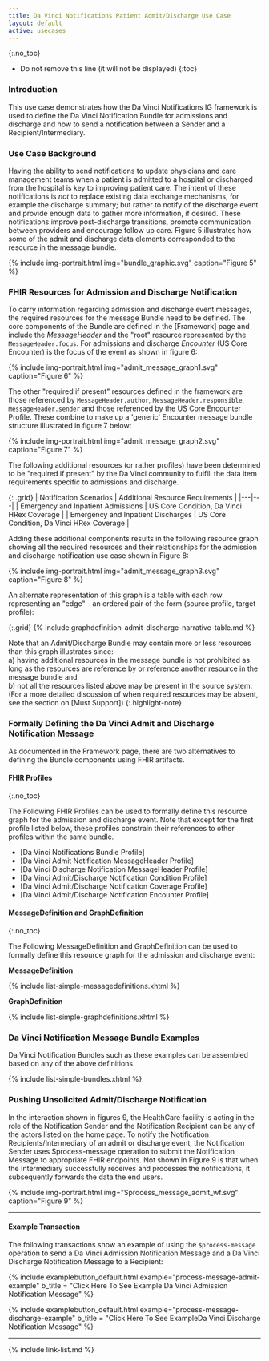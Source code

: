 ```yaml
---
title: Da Vinci Notifications Patient Admit/Discharge Use Case
layout: default
active: usecases
---
```


{:.no_toc}

<!-- TOC  the css styling for this is \pages\assets\css\project.css under 'markdown-toc'-->

* Do not remove this line (it will not be displayed)
{:toc}

###  Introduction

This use case demonstrates how the Da Vinci Notifications IG framework is used to define the Da Vinci Notification Bundle for admissions and discharge and how to send a notification between a Sender and a Recipient/Intermediary.

### Use Case Background

Having the ability to send notifications to update physicians and care management teams when a patient is admitted to a hospital or discharged from the hospital is key to improving patient care. The intent of these notifications is *not* to replace existing data exchange mechanisms, for example the discharge summary; but rather to notify of the discharge event and provide enough data to gather more information, if desired. These notifications improve post-discharge transitions, promote communication between providers and encourage follow up care.  Figure 5 illustrates how some of the admit and discharge data elements corresponded to the resource in the message bundle.

{% include img-portrait.html img="bundle_graphic.svg" caption="Figure 5" %}

<!--
The Provider is notified when:

- A Patient is admitted to the hospital for inpatient or emergency care
- A Patient is discharged from the hospital
- A Patient is transferred from one care unit to another
-->

### FHIR Resources for Admission and Discharge Notification

To carry information regarding admission and discharge event messages, the required resources for the message Bundle need to be defined.  The core components of the Bundle are defined in the [Framework] page and include the *MessageHeader* and the "root" resource represented by the  `MessageHeader.focus`.  For admissions and discharge *Encounter* (US Core Encounter) is the focus of the event as shown in figure 6:

{% include img-portrait.html img="admit_message_graph1.svg" caption="Figure 6" %}

The other "required if present" resources defined in the framework are those referenced by `MessageHeader.author`, `MessageHeader.responsible`, `MessageHeader.sender` and those referenced by the US Core Encounter Profile. These combine to make up a 'generic' Encounter message bundle structure illustrated in figure 7 below:


{% include img-portrait.html img="admit_message_graph2.svg" caption="Figure 7" %}

The following additional resources (or rather profiles) have been determined to be "required if present" by the Da Vinci community to fulfill the data item requirements specific to admissions and discharge.


{: .grid}
| ﻿Notification Scenarios | Additional Resource Requirements |
|---|---|
| Emergency and Inpatient Admissions | US Core Condition,  Da Vinci HRex Coverage |
| Emergency and Inpatient Discharges |  US Core Condition, Da Vinci HRex Coverage |


Adding these additional components results in the following resource graph showing all the required resources and their relationships for the admission and discharge notification use case shown in Figure 8:

{% include img-portrait.html img="admit_message_graph3.svg" caption="Figure 8" %}

An alternate representation of this graph is a table with each row representing an "edge" - an ordered pair of the form (source profile, target profile):

{:.grid}
{% include graphdefinition-admit-discharge-narrative-table.md %}


Note that an Admit/Discharge Bundle may contain more or less resources than this graph illustrates since:  
a) having additional resources in the message bundle is not prohibited as long as the resources are reference by or reference another resource in the message bundle and  
b) not all the resources listed above may be present in the source system. (For a more detailed discussion of when required resources may be absent, see the section on [Must Support])
{:.highlight-note}

### Formally Defining the Da Vinci Admit and Discharge Notification Message

As documented in the Framework page, there are two alternatives to defining the Bundle components using FHIR artifacts.

#### FHIR Profiles
{:.no_toc}

The Following FHIR Profiles can be used to formally define this resource graph for the admission and discharge event.  Note that except for the first profile listed below, these profiles constrain their references to other profiles within the same bundle.

- [Da Vinci Notifications Bundle Profile]
- [Da Vinci Admit Notification MessageHeader Profile]
- [Da Vinci Discharge Notification MessageHeader Profile]
- [Da Vinci Admit/Discharge Notification Condition Profile]
- [Da Vinci Admit/Discharge Notification Coverage Profile]
- [Da Vinci Admit/Discharge Notification Encounter Profile]

#### MessageDefinition and GraphDefinition
{:.no_toc}

The Following MessageDefinition and GraphDefinition can be used to formally define this resource graph for the admission and discharge event:

**MessageDefinition**

{% include list-simple-messagedefinitions.xhtml %}

**GraphDefinition**

{% include list-simple-graphdefinitions.xhtml %}


<!--
- \* it is questionable whether Encounter.diagnosis.condition has been implemented by the EHR vendors - need to discuss with vendors.
- \** There is no Practitioner.endpoint element and an extension may be needed to implement.
- \*** MessageDefinition is used to formally define the Message content for a given event (e.g, an inpatient admission or discharge).  It defines the event and the focal and non focal Resources/Profiles that make up the message:
-->

### Da Vinci Notification Message Bundle Examples

Da Vinci Notification Bundles such as these examples can be assembled based on any of the above definitions.

{% include list-simple-bundles.xhtml %}

### Pushing Unsolicited Admit/Discharge Notification

In the interaction shown in figures 9, the HealthCare facility is acting in the role of the Notification Sender and the Notification Recipient can be any of the actors listed on the home page.  To notify the Notification Recipients/Intermediary of an admit or discharge event, the Notification Sender uses $process-message operation to submit the Notification Message to appropriate FHIR endpoints. Not shown in Figure 9 is that when the Intermediary successfully receives and processes the notifications, it subsequently forwards the data the end users.

{% include img-portrait.html img="$process_message_admit_wf.svg" caption="Figure 9" %}

---

#### Example Transaction

The following transactions show an example of using the `$process-message` operation to send a Da Vinci Admission Notification Message and a Da Vinci Discharge Notification Message to a Recipient:

{% include examplebutton_default.html example="process-message-admit-example" b_title = "Click Here To See Example Da Vinci Admission Notification Message" %}

{% include examplebutton_default.html example="process-message-discharge-example" b_title = "Click Here To See ExampleDa Vinci Discharge Notification Message" %}

---

<!--{% raw %}

### FHIR Subscription Based Notification

The interaction diagram in figure 5 and 6 on the [Framework] page illustrates the sequences of events for subscribing for ADT Notifications and the subsequent notifications when the the event occurs.

{:.note-to-balloters}
Note to Balloters: We are actively seeking input on what additional work is needed to determine the best way to implement subscriptions for notification notification. See the [FHIR Subscription Based Notification] framework for further details.

{% endraw %}-->





{% include link-list.md %}
